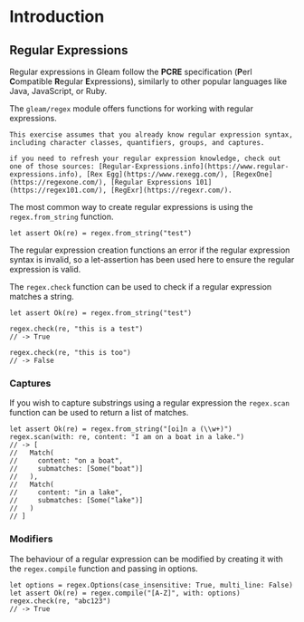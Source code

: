 # Introduction

## Regular Expressions

Regular expressions in Gleam follow the **PCRE** specification (**P**erl **C**ompatible **R**egular **E**xpressions), similarly to other popular languages like Java, JavaScript, or Ruby.

The `gleam/regex` module offers functions for working with regular expressions.

~~~~exercism/note
This exercise assumes that you already know regular expression syntax, including character classes, quantifiers, groups, and captures.

if you need to refresh your regular expression knowledge, check out one of those sources: [Regular-Expressions.info](https://www.regular-expressions.info), [Rex Egg](https://www.rexegg.com/), [RegexOne](https://regexone.com/), [Regular Expressions 101](https://regex101.com/), [RegExr](https://regexr.com/).
~~~~

The most common way to create regular expressions is using the `regex.from_string` function.

```gleam
let assert Ok(re) = regex.from_string("test")
```

The regular expression creation functions an error if the regular expression syntax is invalid, so a let-assertion has been used here to ensure the regular expression is valid.

The `regex.check` function can be used to check if a regular expression matches a string.

```gleam
let assert Ok(re) = regex.from_string("test")

regex.check(re, "this is a test")
// -> True

regex.check(re, "this is too")
// -> False
```


### Captures

If you wish to capture substrings using a regular expression the `regex.scan` function can be used to return a list of matches.

```gleam
let assert Ok(re) = regex.from_string("[oi]n a (\\w+)")
regex.scan(with: re, content: "I am on a boat in a lake.")
// -> [
//   Match(
//     content: "on a boat",
//     submatches: [Some("boat")]
//   ),
//   Match(
//     content: "in a lake",
//     submatches: [Some("lake")]
//   )
// ]
```

### Modifiers

The behaviour of a regular expression can be modified by creating it with the `regex.compile` function and passing in options.

```gleam
let options = regex.Options(case_insensitive: True, multi_line: False)
let assert Ok(re) = regex.compile("[A-Z]", with: options)
regex.check(re, "abc123")
// -> True
```
